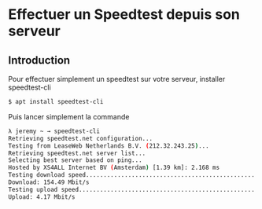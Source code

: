 # Effectuer un Speedtest depuis son serveur

## Introduction

Pour effectuer simplement un speedtest sur votre serveur, installer
speedtest-cli

```bash
$ apt install speedtest-cli
```

Puis lancer simplement la commande

```bash
λ jeremy ~ → speedtest-cli
Retrieving speedtest.net configuration...
Testing from LeaseWeb Netherlands B.V. (212.32.243.25)...
Retrieving speedtest.net server list...
Selecting best server based on ping...
Hosted by XS4ALL Internet BV (Amsterdam) [1.39 km]: 2.168 ms
Testing download speed................................................................................
Download: 154.49 Mbit/s
Testing upload speed......................................................................................................
Upload: 4.17 Mbit/s
```

